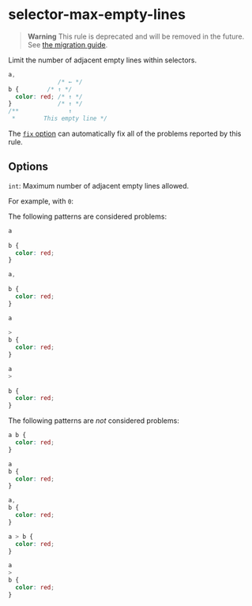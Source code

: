 # selector-max-empty-lines  
  
> **Warning** This rule is deprecated and will be removed in the future. See [the migration guide](../../../docs/migration-guide/to-15.md).  
  
Limit the number of adjacent empty lines within selectors.  
  
<!-- prettier-ignore -->  
```css  
a,  
              /* ← */  
b {        /* ↑ */  
  color: red; /* ↑ */  
}             /* ↑ */  
/**              ↑  
 *        This empty line */  
```  
  
The [`fix` option](../../../docs/user-guide/options.md#fix) can automatically fix all of the problems reported by this rule.  
  
## Options  
  
`int`: Maximum number of adjacent empty lines allowed.  
  
For example, with `0`:  
  
The following patterns are considered problems:  
  
<!-- prettier-ignore -->  
```css  
a  
  
b {  
  color: red;  
}  
```  
  
<!-- prettier-ignore -->  
```css  
a,  
  
b {  
  color: red;  
}  
```  
  
<!-- prettier-ignore -->  
```css  
a  
  
>  
b {  
  color: red;  
}  
```  
  
<!-- prettier-ignore -->  
```css  
a  
>  
  
b {  
  color: red;  
}  
```  
  
The following patterns are _not_ considered problems:  
  
<!-- prettier-ignore -->  
```css  
a b {  
  color: red;  
}  
```  
  
<!-- prettier-ignore -->  
```css  
a  
b {  
  color: red;  
}  
```  
  
<!-- prettier-ignore -->  
```css  
a,  
b {  
  color: red;  
}  
```  
  
<!-- prettier-ignore -->  
```css  
a > b {  
  color: red;  
}  
```  
  
<!-- prettier-ignore -->  
```css  
a  
>  
b {  
  color: red;  
}  
```  
